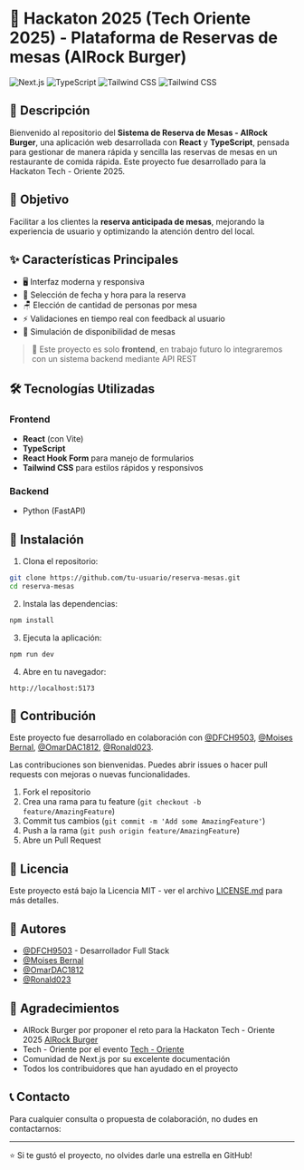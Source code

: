 # 🛫 Hackaton 2025 (Tech Oriente 2025) - Plataforma de Reservas de mesas (AlRock Burger)
![Next.js](https://img.shields.io/badge/Next.js-000000?style=for-the-badge&logo=next.js&logoColor=white)
![TypeScript](https://img.shields.io/badge/TypeScript-007ACC?style=for-the-badge&logo=typescript&logoColor=white)
![Tailwind CSS](https://img.shields.io/badge/Tailwind_CSS-38B2AC?style=for-the-badge&logo=tailwind-css&logoColor=white)
![Tailwind CSS](https://img.shields.io/badge/Vite-646CFF?style=for-the-badge&logo=Vite&logoColor=white)


## 📝 Descripción

Bienvenido al repositorio del **Sistema de Reserva de Mesas - AlRock Burger**, una aplicación web desarrollada con **React** y **TypeScript**, pensada para gestionar de manera rápida y sencilla las reservas de mesas en un restaurante de comida rápida. Este proyecto fue desarrollado para la Hackaton Tech - Oriente 2025.

## 🎯 Objetivo
Facilitar a los clientes la **reserva anticipada de mesas**, mejorando la experiencia de usuario y optimizando la atención dentro del local.


## ✨ Características Principales

- 🖥️ Interfaz moderna y responsiva
- 📅 Selección de fecha y hora para la reserva
- 🪑 Elección de cantidad de personas por mesa
- ⚡ Validaciones en tiempo real con feedback al usuario
- 🔄 Simulación de disponibilidad de mesas

> 🚧 Este proyecto es solo **frontend**, en trabajo futuro lo integraremos con un sistema backend mediante API REST

## 🛠️ Tecnologías Utilizadas

### Frontend
- **React** (con Vite)  
- **TypeScript**  
- **React Hook Form** para manejo de formularios  
- **Tailwind CSS** para estilos rápidos y responsivos  

### Backend
- Python (FastAPI)


## 🚀 Instalación

1. Clona el repositorio:
```bash
git clone https://github.com/tu-usuario/reserva-mesas.git
cd reserva-mesas
```

2. Instala las dependencias:
```bash
npm install
```

3. Ejecuta la aplicación:
```bash
npm run dev
```

4. Abre en tu navegador:
```
http://localhost:5173
```


## 🤝 Contribución

Este proyecto fue desarrollado en colaboración con [@DFCH9503](https://github.com/DFCH9503), [@Moises Bernal](https://github.com/MoisesCol), [@OmarDAC1812](https://github.com/OmarDAC1812), [@Ronald023](https://github.com/Ronald023).

Las contribuciones son bienvenidas. Puedes abrir issues o hacer pull requests con mejoras o nuevas funcionalidades.

1. Fork el repositorio
2. Crea una rama para tu feature (`git checkout -b feature/AmazingFeature`)
3. Commit tus cambios (`git commit -m 'Add some AmazingFeature'`)
4. Push a la rama (`git push origin feature/AmazingFeature`)
5. Abre un Pull Request

## 📄 Licencia

Este proyecto está bajo la Licencia MIT - ver el archivo [LICENSE.md](LICENSE.md) para más detalles.

## 👥 Autores

- [@DFCH9503](https://github.com/DFCH9503) - Desarrollador Full Stack
- [@Moises Bernal](https://github.com/MoisesCol)
- [@OmarDAC1812](https://github.com/OmarDAC1812)
- [@Ronald023](https://github.com/Ronald023)

## 🙏 Agradecimientos

- AlRock Burger por proponer el reto para la Hackaton Tech - Oriente 2025 [AlRock Burger](https://tienda.alrockburger.com/)
- Tech - Oriente por el evento [Tech - Oriente](https://www.talentotechoriente.com/)
- Comunidad de Next.js por su excelente documentación
- Todos los contribuidores que han ayudado en el proyecto

## 📞 Contacto

Para cualquier consulta o propuesta de colaboración, no dudes en contactarnos:


---

⭐️ Si te gustó el proyecto, no olvides darle una estrella en GitHub!
